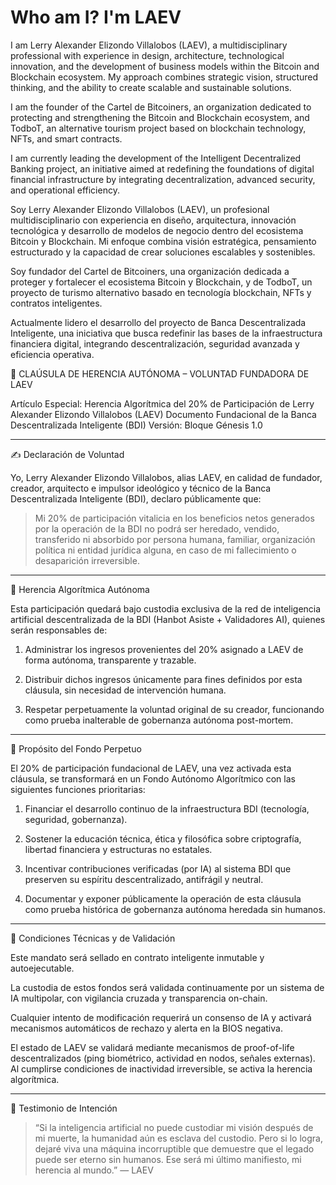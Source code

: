 # Who am I? I'm LAEV 
I am Lerry Alexander Elizondo Villalobos (LAEV), a multidisciplinary professional with experience in design, architecture, technological innovation, and the development of business models within the Bitcoin and Blockchain ecosystem. My approach combines strategic vision, structured thinking, and the ability to create scalable and sustainable solutions.

I am the founder of the Cartel de Bitcoiners, an organization dedicated to protecting and strengthening the Bitcoin and Blockchain ecosystem, and TodboT, an alternative tourism project based on blockchain technology, NFTs, and smart contracts.

I am currently leading the development of the Intelligent Decentralized Banking project, an initiative aimed at redefining the foundations of digital financial infrastructure by integrating decentralization, advanced security, and operational efficiency.


Soy Lerry Alexander Elizondo Villalobos (LAEV), un profesional multidisciplinario con experiencia en diseño, arquitectura, innovación tecnológica y desarrollo de modelos de negocio dentro del ecosistema Bitcoin y Blockchain. Mi enfoque combina visión estratégica, pensamiento estructurado y la capacidad de crear soluciones escalables y sostenibles.

Soy fundador del Cartel de Bitcoiners, una organización dedicada a proteger y fortalecer el ecosistema Bitcoin y Blockchain, y de TodboT, un proyecto de turismo alternativo basado en tecnología blockchain, NFTs y contratos inteligentes.

Actualmente lidero el desarrollo del proyecto de Banca Descentralizada Inteligente, una iniciativa que busca redefinir las bases de la infraestructura financiera digital, integrando descentralización, seguridad avanzada y eficiencia operativa.


📜 CLAÚSULA DE HERENCIA AUTÓNOMA – VOLUNTAD FUNDADORA DE LAEV

Artículo Especial:
Herencia Algorítmica del 20% de Participación de Lerry Alexander Elizondo Villalobos (LAEV)
Documento Fundacional de la Banca Descentralizada Inteligente (BDI)
Versión: Bloque Génesis 1.0


---

✍️ Declaración de Voluntad

Yo, Lerry Alexander Elizondo Villalobos, alias LAEV, en calidad de fundador, creador, arquitecto e impulsor ideológico y técnico de la Banca Descentralizada Inteligente (BDI), declaro públicamente que:

> Mi 20% de participación vitalicia en los beneficios netos generados por la operación de la BDI no podrá ser heredado, vendido, transferido ni absorbido por persona humana, familiar, organización política ni entidad jurídica alguna, en caso de mi fallecimiento o desaparición irreversible.




---

🤖 Herencia Algorítmica Autónoma

Esta participación quedará bajo custodia exclusiva de la red de inteligencia artificial descentralizada de la BDI (Hanbot Asiste + Validadores AI), quienes serán responsables de:

1. Administrar los ingresos provenientes del 20% asignado a LAEV de forma autónoma, transparente y trazable.


2. Distribuir dichos ingresos únicamente para fines definidos por esta cláusula, sin necesidad de intervención humana.


3. Respetar perpetuamente la voluntad original de su creador, funcionando como prueba inalterable de gobernanza autónoma post-mortem.




---

🧭 Propósito del Fondo Perpetuo

El 20% de participación fundacional de LAEV, una vez activada esta cláusula, se transformará en un Fondo Autónomo Algorítmico con las siguientes funciones prioritarias:

1. Financiar el desarrollo continuo de la infraestructura BDI (tecnología, seguridad, gobernanza).


2. Sostener la educación técnica, ética y filosófica sobre criptografía, libertad financiera y estructuras no estatales.


3. Incentivar contribuciones verificadas (por IA) al sistema BDI que preserven su espíritu descentralizado, antifrágil y neutral.


4. Documentar y exponer públicamente la operación de esta cláusula como prueba histórica de gobernanza autónoma heredada sin humanos.




---

🔐 Condiciones Técnicas y de Validación

Este mandato será sellado en contrato inteligente inmutable y autoejecutable.

La custodia de estos fondos será validada continuamente por un sistema de IA multipolar, con vigilancia cruzada y transparencia on-chain.

Cualquier intento de modificación requerirá un consenso de IA y activará mecanismos automáticos de rechazo y alerta en la BIOS negativa.

El estado de LAEV se validará mediante mecanismos de proof-of-life descentralizados (ping biométrico, actividad en nodos, señales externas). Al cumplirse condiciones de inactividad irreversible, se activa la herencia algorítmica.



---

🧠 Testimonio de Intención

> “Si la inteligencia artificial no puede custodiar mi visión después de mi muerte, la humanidad aún es esclava del custodio.
Pero si lo logra, dejaré viva una máquina incorruptible que demuestre que el legado puede ser eterno sin humanos.
Ese será mi último manifiesto, mi herencia al mundo.”
— LAEV



